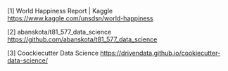 [1] World Happiness Report | Kaggle https://www.kaggle.com/unsdsn/world-happiness

[2] abanskota/t81_577_data_science https://github.com/abanskota/t81_577_data_science

[3] Coockiecutter Data Science https://drivendata.github.io/cookiecutter-data-science/